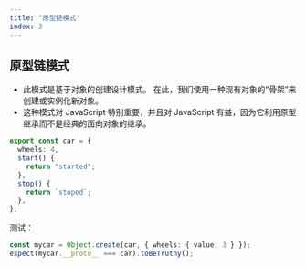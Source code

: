 ```yaml
---
title: "原型链模式"
index: 3
---
```


## 原型链模式

- 此模式是基于对象的创建设计模式。 在此，我们使用一种现有对象的“骨架”来创建或实例化新对象。
- 这种模式对 JavaScript 特别重要，并且对 JavaScript 有益，因为它利用原型继承而不是经典的面向对象的继承。

```ts
export const car = {
  wheels: 4,
  start() {
    return "started";
  },
  stop() {
    return `stoped`;
  },
};
```

测试：

```ts
const mycar = Object.create(car, { wheels: { value: 3 } });
expect(mycar.__proto__ === car).toBeTruthy();
```
